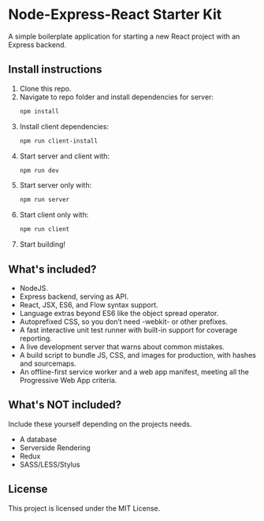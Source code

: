 # Node-Express-React Starter Kit
A simple boilerplate application for starting a new React project with an Express backend.

## Install instructions
1. Clone this repo.
2. Navigate to repo folder and install dependencies for server:
    ```sh
    npm install
    ```
3. Install client dependencies:
    ```sh
    npm run client-install
    ```
4. Start server and client with: 
    ```sh
    npm run dev
    ```
5. Start server only with:
    ```sh
    npm run server
    ```
6. Start client only with:
    ```sh
    npm run client
    ```
7. Start building!

## What's included?

* NodeJS.
* Express backend, serving as API.
* React, JSX, ES6, and Flow syntax support.
* Language extras beyond ES6 like the object spread operator.
* Autoprefixed CSS, so you don’t need -webkit- or other prefixes.
* A fast interactive unit test runner with built-in support for coverage reporting.
* A live development server that warns about common mistakes.
* A build script to bundle JS, CSS, and images for production, with hashes and sourcemaps.
* An offline-first service worker and a web app manifest, meeting all the Progressive Web App criteria.

## What's NOT included?
Include these yourself depending on the projects needs.
* A database
* Serverside Rendering
* Redux
* SASS/LESS/Stylus

## License
This project is licensed under the MIT License.

